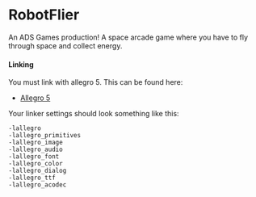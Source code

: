 # RobotFlier
An ADS Games production! A space arcade game where you have to fly through space and collect energy.

#### Linking
You must link with allegro 5. This can be found here:
- [Allegro 5](http://liballeg.org/download.html)

Your linker settings should look something like this:
```
-lallegro
-lallegro_primitives
-lallegro_image
-lallegro_audio
-lallegro_font
-lallegro_color
-lallegro_dialog
-lallegro_ttf
-lallegro_acodec
```
